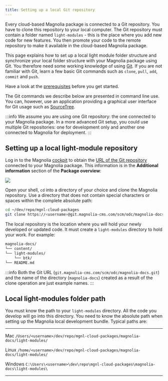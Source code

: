 ```yaml
---
title: Setting up a local Git repository
---
```


Every cloud-based Magnolia package is connected to a Git repository. You
have to clone this repository to your local computer. The Git repository
must contain a folder named `light-modules` - this is the place where
you add new code for new features. You then promote your code to the
remote repository to make it available in the cloud-based Magnolia
package.

This page explains how to set up a local light module folder structure
and synchronize your local folder structure with your Magnolia package
using Git. You therefore need some working knowledge of using
[Git](https://git-scm.com). If you are not familiar with Git, learn a
few basic Git commands such as `clone`, `pull`, `add`, `commit` and
`push`.

Have a look at the
[prerequisites](/Magnolia+Cloud/Developing+for+Magnolia+in+the+cloud#localdevprereqs)
before you get started.

The Git commands we describe below are presented in command line use.
You can, however, use an application providing a graphical user
interface for Git usage such as
[SourceTree](https://www.sourcetreeapp.com/).

:::info
We assume you are using one Git repository: the one
connected to your Magnolia package. In a more advanced Git setup, you
could use multiple Git repositories: one for development only and
another one connected to Magnolia for deployment.
:::

## Setting up a local light-module repository

Log in to the Magnolia [cockpit](/Magnolia+Cloud/Cockpit) to obtain the
[URL of the Git
repository](/Magnolia+Cloud/Cockpit#additional-information) connected to
your Magnolia package. This information is in the **Additional
information** section of the **Package overview**:

![](/assets/cloud/AdditionalInformation.png)

Open your shell, `cd` into a directory of your choice and clone the
Magnolia repository. Use a directory that does not contain special
characters or spaces within the complete absolute path:

```bash
cd ~/dev/repo/mgnl-cloud-packages
git clone https://<username>@git.magnolia-cms.com/scm/odc/magnolia-docs.git
```

The local repository is the location where you will hold your newly
developed or updated code. It must create a `light-modules` directory to
hold your work. For example:

```bash
magnolia-docs/
└── content/
└── light-modules/
    └── btk/
└── README.md
```

:::info 
Both the Git URL
(`git.magnolia-cms.com/scm/odc/magnolia-docs.git`) and the name of the
directory (`magnolia-docs`) created as a result of the clone operation
are just example names.
:::

## Local light-modules folder path

You must know the path to your `light-modules` directory. All the code
you develop will go into this directory. You need to know the absolute
path when setting up the Magnolia local development bundle. Typical
paths are:

  ----------------------------------- ---------------------------------------------------------------------------------
  Mac                                 `/Users/<username>/dev/repo/mgnl-cloud-packages/magnolia-docs/light-modules/`

  Linux                               `/home/<username>/dev/repo/mgnl-cloud-packages/magnolia-docs/light-modules/`

  Windows                             `C:\Users\<username>\dev\repo\mgnl-cloud-packages\magnolia-docs\light-modules\`
  ----------------------------------- ---------------------------------------------------------------------------------

